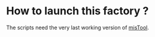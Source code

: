 How to launch this factory ?
============================

The scripts need the very last working version of
[misTool](https://github.com/bc-python-tools/mistool).
